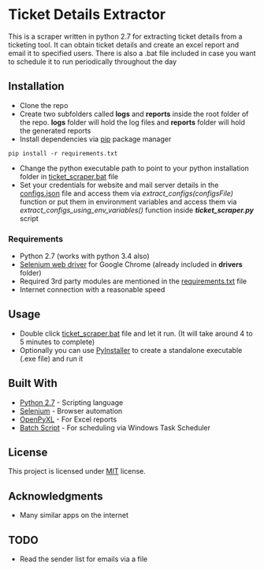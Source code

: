 # Ticket Details Extractor

This is a scraper written in python 2.7 for extracting ticket details from a ticketing tool. It can obtain ticket details and 
create an excel report and email it to specified users. There is also a .bat file included in case you want to schedule it to run periodically throughout the day

## Installation
* Clone the repo
* Create two subfolders called **logs** and **reports** inside the root folder of the repo. **logs** folder will hold the log files and **reports** folder will hold
the generated reports
* Install dependencies via [pip](https://pypi.org/project/pip/) package manager
```
pip install -r requirements.txt
```
* Change the python executable path to point to your python installation folder in [ticket_scraper.bat](ticket_scraper.bat) file
* Set your credentials for website and mail server details in the [configs.json](config/configs.json) file and access them via _extract_configs(configsFile)_ function or put them in
environment variables and access them via _extract_configs_using_env_variables()_ function inside **_ticket_scraper.py_** script

### Requirements
* Python 2.7 (works with python 3.4 also)
* [Selenium web driver](https://sites.google.com/a/chromium.org/chromedriver/) for Google Chrome (already included in **drivers** folder)
* Required 3rd party modules are mentioned in the [requirements.txt](requirements.txt) file
* Internet connection with a reasonable speed

## Usage
* Double click [ticket_scraper.bat](ticket_scraper.bat) file and let it run. (It will take around 4 to 5 minutes to complete)
* Optionally you can use [PyInstaller](https://www.pyinstaller.org/) to create a standalone executable (.exe file) and run it

## Built With
* [Python 2.7](https://www.python.org/download/releases/2.7/) - Scripting language
* [Selenium](https://www.seleniumhq.org/) - Browser automation
* [OpenPyXL](https://openpyxl.readthedocs.io/en/stable/) - For Excel reports
* [Batch Script](https://en.wikipedia.org/wiki/Batch_file) - For scheduling via Windows Task Scheduler

## License
This project is licensed under [MIT](https://choosealicense.com/licenses/mit/) license.

## Acknowledgments
* Many similar apps on the internet

## TODO
* Read the sender list for emails via a file
